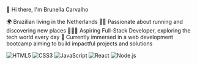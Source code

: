 👋 Hi there, I'm Brunella Carvalho

🌍 Brazilian living in the Netherlands
🏃‍♀️ Passionate about running and discovering new places
👩🏻‍💻 Aspiring Full-Stack Developer, exploring the tech world every day
🎯 Currently immersed in a web development bootcamp aiming to build impactful projects and solutions



![HTML5](https://img.shields.io/badge/-HTML5-E34F26?logo=html5&logoColor=white&style=flat)
![CSS3](https://img.shields.io/badge/-CSS3-1572B6?logo=css3&logoColor=white&style=flat)
![JavaScript](https://img.shields.io/badge/-JavaScript-F7DF1E?logo=javascript&logoColor=black&style=flat)
![React](https://img.shields.io/badge/-React-61DAFB?logo=react&logoColor=black&style=flat)
![Node.js](https://img.shields.io/badge/-Node.js-339933?logo=node.js&logoColor=white&style=flat)

